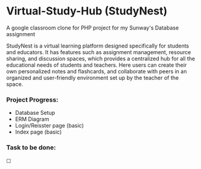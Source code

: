 # Virtual-Study-Hub (StudyNest)
A google classroom clone for PHP project for my Sunway's Database assignment

StudyNest is a virtual learning platform designed specifically for students and educators. It has features such as
assignment management, resource sharing, and discussion spaces, which provides a centralized hub for all the
educational needs of students and teachers. Here users can create their own personalized notes and flashcards, and
collaborate with peers in an organized and user-friendly environment set up by the teacher of the space.

### Project Progress:
- Database Setup
- ERM Diagram
- Login/Reisster page (basic)
- Index page (basic)

### Task to be done:
☐
